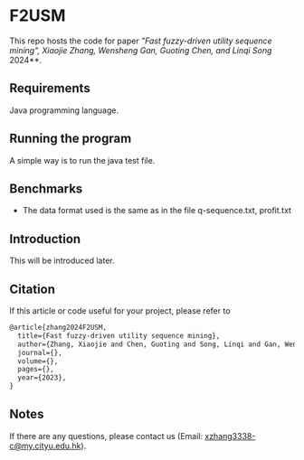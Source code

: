 # F2USM
This repo hosts the code for paper **"Fast fuzzy-driven utility sequence mining", Xiaojie Zhang, Wensheng Gan, Guoting Chen*, and Linqi Song* 2024**.

## Requirements
Java programming language.

## Running the program
A simple way is to run the java test file.

## Benchmarks
- The data format used is the same as in the file q-sequence.txt, profit.txt

## Introduction
This will be introduced later.

## Citation
If this article or code useful for your project, please refer to
```xml
@article{zhang2024F2USM,
  title={Fast fuzzy-driven utility sequence mining},
  author={Zhang, Xiaojie and Chen, Guoting and Song, Linqi and Gan, Wensheng},
  journal={},
  volume={},
  pages={},
  year={2023},
}
```

## Notes
If there are any questions, please contact us (Email: xzhang3338-c@my.cityu.edu.hk).
